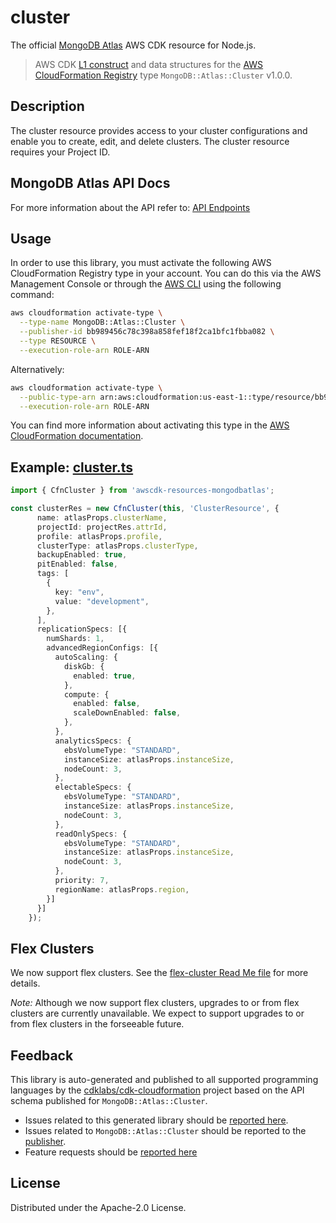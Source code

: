# cluster

The official [MongoDB Atlas](https://www.mongodb.com/) AWS CDK resource for Node.js.

> AWS CDK [L1 construct] and data structures for the [AWS CloudFormation Registry] type `MongoDB::Atlas::Cluster` v1.0.0.

[L1 construct]: https://docs.aws.amazon.com/cdk/latest/guide/constructs.html
[AWS CloudFormation Registry]: https://docs.aws.amazon.com/AWSCloudFormation/latest/UserGuide/registry.html

## Description

The cluster resource provides access to your cluster configurations and enable you to create, edit, and delete clusters. The cluster resource requires your Project ID.

## MongoDB Atlas API Docs

For more information about the API refer to: [API Endpoints](https://www.mongodb.com/docs/api/doc/atlas-admin-api-v2/group/endpoint-clusters)

## Usage

In order to use this library, you must activate the following AWS CloudFormation Registry type in your account. You can do this via the AWS Management Console or through the [AWS CLI](https://aws.amazon.com/cli/) using the following command:

```sh
aws cloudformation activate-type \
  --type-name MongoDB::Atlas::Cluster \
  --publisher-id bb989456c78c398a858fef18f2ca1bfc1fbba082 \
  --type RESOURCE \
  --execution-role-arn ROLE-ARN
```

Alternatively:

```sh
aws cloudformation activate-type \
  --public-type-arn arn:aws:cloudformation:us-east-1::type/resource/bb989456c78c398a858fef18f2ca1bfc1fbba082/MongoDB-Atlas-Cluster \
  --execution-role-arn ROLE-ARN
```

You can find more information about activating this type in the [AWS CloudFormation documentation](https://docs.aws.amazon.com/AWSCloudFormation/latest/UserGuide/registry-public.html).


## Example: [cluster.ts](../../../examples/l1-resources/cluster.ts)
```ts
import { CfnCluster } from 'awscdk-resources-mongodbatlas';

const clusterRes = new CfnCluster(this, 'ClusterResource', {
      name: atlasProps.clusterName,
      projectId: projectRes.attrId,
      profile: atlasProps.profile,
      clusterType: atlasProps.clusterType,
      backupEnabled: true,
      pitEnabled: false,
      tags: [
        {
          key: "env",
          value: "development",
        },
      ],
      replicationSpecs: [{
        numShards: 1,
        advancedRegionConfigs: [{
          autoScaling: {
            diskGb: {
              enabled: true,
            },
            compute: {
              enabled: false,
              scaleDownEnabled: false,
            },
          },
          analyticsSpecs: {
            ebsVolumeType: "STANDARD",
            instanceSize: atlasProps.instanceSize,
            nodeCount: 3,
          },
          electableSpecs: {
            ebsVolumeType: "STANDARD",
            instanceSize: atlasProps.instanceSize,
            nodeCount: 3,
          },
          readOnlySpecs: {
            ebsVolumeType: "STANDARD",
            instanceSize: atlasProps.instanceSize,
            nodeCount: 3,
          },
          priority: 7,
          regionName: atlasProps.region,
        }]
      }]
    });

```

## Flex Clusters

We now support flex clusters. See the [flex-cluster Read Me file](https://github.com/mongodb/awscdk-resources-mongodbatlas/blob/main/src/l1-resources/flex-cluster/README.md) for more details.

*Note:* Although we now support flex clusters, upgrades to or from flex clusters are currently unavailable. We expect to support upgrades to or from flex clusters in the forseeable future.

## Feedback

This library is auto-generated and published to all supported programming languages by the [cdklabs/cdk-cloudformation] project based on the API schema published for `MongoDB::Atlas::Cluster`.

* Issues related to this generated library should be [reported here](https://github.com/cdklabs/cdk-cloudformation/issues/new?title=Issue+with+%40cdk-cloudformation%2Fmongodb-atlas-cluster+v1.0.0).
* Issues related to `MongoDB::Atlas::Cluster` should be reported to the [publisher](https://github.com/mongodb/mongodbatlas-cloudformation-resources/issues).
* Feature requests should be [reported here](https://feedback.mongodb.com/forums/924145-atlas?category_id=392596)

[cdklabs/cdk-cloudformation]: https://github.com/cdklabs/cdk-cloudformation

## License

Distributed under the Apache-2.0 License.
